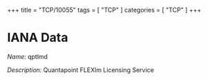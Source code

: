 +++
title = "TCP/10055"
tags = [ "TCP" ]
categories = [ "TCP" ]
+++

# IANA Data

_Name:_ qptlmd

_Description:_ Quantapoint FLEXlm Licensing Service

